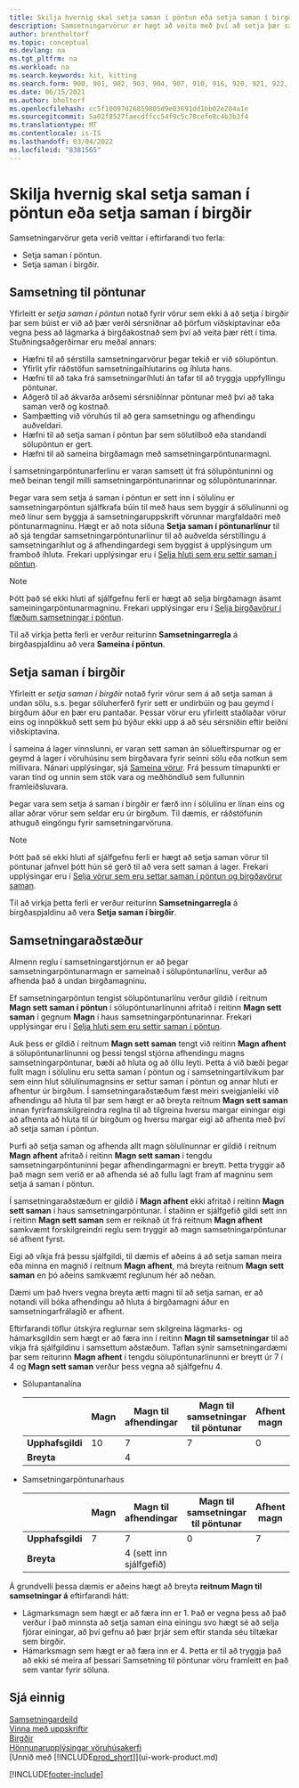 ```yaml
---
title: Skilja hvernig skal setja saman í pöntun eða setja saman í birgðir
description: Samsetningarvörur er hægt að veita með því að setja þær saman í pöntun eða setja þær saman í birgðir til að geyma þar til þeirra er óskað í sölupöntun.
author: brentholtorf
ms.topic: conceptual
ms.devlang: na
ms.tgt_pltfrm: na
ms.workload: na
ms.search.keywords: kit, kitting
ms.search.form: 900, 901, 902, 903, 904, 907, 910, 916, 920, 921, 922, 923, 940, 941, 942, 930, 931, 932, 914, 915, 905
ms.date: 06/15/2021
ms.author: bholtorf
ms.openlocfilehash: cc5f10097d26859805d9e03691dd1bb02e204a1e
ms.sourcegitcommit: 5a02f8527faecdffcc54f9c5c70cefe8c4b3b3f4
ms.translationtype: MT
ms.contentlocale: is-IS
ms.lasthandoff: 03/04/2022
ms.locfileid: "8381565"
---
```

# <a name="understanding-assemble-to-order-and-assemble-to-stock"></a>Skilja hvernig skal setja saman í pöntun eða setja saman í birgðir
Samsetningarvörur geta verið veittar í eftirfarandi tvo ferla:  

-   Setja saman í pöntun.  
-   Setja saman í birgðir.  

## <a name="assemble-to-order"></a>Samsetning til pöntunar  
Yfirleitt er *setja saman í pöntun* notað fyrir vörur sem ekki á að setja í birgðir þar sem búist er við að þær verði sérsniðnar að þörfum viðskiptavinar eða vegna þess að lágmarka á birgðakostnað sem því að veita þær rétt í tíma. Stuðningsaðgerðirnar eru meðal annars:  

-   Hæfni til að sérstilla samsetningarvörur þegar tekið er við sölupöntun.  
-   Yfirlit yfir ráðstöfun samsetningaíhlutarins og íhluta hans.  
-   Hæfni til að taka frá samsetningaríhluti án tafar til að tryggja uppfyllingu pöntunar.  
-   Aðgerð til að ákvarða arðsemi sérsniðinnar pöntunar með því að taka saman verð og kostnað.  
-   Samþætting við vöruhús til að gera samsetningu og afhendingu auðveldari.  
-   Hæfni til að setja saman í pöntun þar sem sölutilboð eða standandi sölupöntun er gert.  
-   Hæfni til að sameina birgðamagn með samsetningarpöntunarmagni.  

Í samsetningarpöntunarferlinu er varan samsett út frá sölupöntuninni og með beinan tengil milli samsetningarpöntunarinnar og sölupöntunarinnar.  

Þegar vara sem setja á saman í pöntun er sett inn í sölulínu er samsetningarpöntun sjálfkrafa búin til með haus sem byggir á sölulínunni og með línur sem byggja á samsetningaruppskrift vörunnar margfaldaðri með pöntunarmagninu. Hægt er að nota síðuna **Setja saman í pöntunarlínur** til að sjá tengdar samsetningarpöntunarlínur til að auðvelda sérstillingu á samsetningaríhlut og á afhendingardegi sem byggist á upplýsingum um framboð íhluta. Frekari upplýsingar eru í [Selja hluti sem eru settir saman í pöntun](assembly-how-to-sell-items-assembled-to-order.md).  

> [!NOTE]  
>  Þótt það sé ekki hluti af sjálfgefnu ferli er hægt að selja birgðamagn ásamt sameiningarpöntunarmagninu. Frekari upplýsingar eru í [Selja birgðavörur í flæðum samsetningar í pöntun](assembly-how-to-sell-inventory-items-in-assemble-to-order-flows.md).  

 Til að virkja þetta ferli er verður reiturinn **Samsetningarregla** á birgðaspjaldinu að vera **Sameina í pöntun**.  

## <a name="assemble-to-stock"></a>Setja saman í birgðir  
 Yfirleitt er *setja saman í birgðir* notað fyrir vörur sem á að setja saman á undan sölu, s.s. þegar söluherferð fyrir sett er undirbúin og þau geymd í birgðum áður en þær eru pantaðar. Þessar vörur eru yfirleitt staðlaðar vörur eins og innpökkuð sett sem þú býður ekki upp á að séu sérsniðin eftir beiðni viðskiptavina.  

 Í sameina á lager vinnslunni, er varan sett saman án sölueftirspurnar og er geymd á lager í vöruhúsinu sem birgðavara fyrir seinni sölu eða notkun sem millivara. Nánari upplýsingar, sjá [Sameina vörur](assembly-how-to-assemble-items.md). Frá þessum tímapunkti er varan tínd og unnin sem stök vara og meðhöndluð sem fullunnin framleiðsluvara.  

 Þegar vara sem setja á saman í birgðir er færð inn í sölulínu er línan eins og allar aðrar vörur sem seldar eru úr birgðum. Til dæmis, er ráðstöfunin athuguð eingöngu fyrir samsetningarvöruna.  

> [!NOTE]  
>  Þótt það sé ekki hluti af sjálfgefnu ferli er hægt að setja saman vörur til pöntunar jafnvel þótt hún sé gerð til að vera sett saman á lager. Frekari upplýsingar eru í [Selja vörur sem eru settar saman í pöntun og birgðavörur saman](assembly-how-to-sell-assemble-to-order-items-and-inventory-items-together.md).  

 Til að virkja þetta ferli er verður reiturinn **Samsetningarregla** á birgðaspjaldinu að vera **Setja saman í birgðir**.  

## <a name="combination-scenarios"></a>Samsetningaraðstæður  
 Almenn reglu í samsetningarstjórnun er að þegar samsetningarpöntunarmagn er sameinað í sölupöntunarlínu, verður að afhenda það á undan birgðamagninu.  

 Ef samsetningarpöntun tengist sölupöntunarlínu verður gildið í reitnum **Magn sett saman í pöntun** í sölupöntunarlínunni afritað í reitinn **Magn sett saman** í gegnum **Magn** í haus samsetningarpöntunarinnar. Frekari upplýsingar eru í [Selja hluti sem eru settir saman í pöntun](assembly-how-to-sell-items-assembled-to-order.md).  

 Auk þess er gildið í reitnum **Magn sett saman** tengt við reitinn **Magn afhent** á sölupöntunarlínunni og þessi tengsl stjórna afhendingu magns samsetningarpöntunar, bæði að hluta og að öllu leyti. Þetta á við bæði þegar fullt magn í sölulínu eru setta saman í pöntun og í samsetningartilvikum þar sem einn hlut sölulínumagnsins er settur saman í pöntun og annar hluti er afhentur úr birgðum. Í samsetningaraðstæðum fæst meiri sveigjanleiki við afhendingu að hluta til þar sem hægt er að breyta reitnum **Magn sett saman** innan fyrirframskilgreindra reglna til að tilgreina hversu margar einingar eigi að afhenta að hluta til úr birgðum og hversu margar eigi að afhenta með því að setja saman í pöntun.  

 Þurfi að setja saman og afhenda allt magn sölulínunnar er gildið í reitnum **Magn afhent** afritað í reitinn **Magn sett saman** í tengdu samsetningarpöntuninni þegar afhendingarmagni er breytt. Þetta tryggir að það magn sem verið er að afhenda sé að fullu lagt fram af magninu sem setja á saman í pöntun.  

 Í samsetningaraðstæðum er gildið í **Magn afhent** ekki afritað í reitinn **Magn sett saman** í haus samsetningarpöntunar. Í staðinn er sjálfgefið gildi sett inn í reitinn **Magn sett saman** sem er reiknað út frá reitnum **Magn afhent** samkvæmt forskilgreindri reglu sem tryggir að magn samsetningarpöntunar sé afhent fyrst.  

 Eigi að víkja frá þessu sjálfgildi, til dæmis ef aðeins á að setja saman meira eða minna en magnið í reitnum **Magn afhent**, má breyta reitnum **Magn sett saman** en þó aðeins samkvæmt reglunum hér að neðan.  

 Dæmi um það hvers vegna breyta ætti magni til að setja saman, er að notandi vill bóka afhendingu að hluta á birgðamagni áður en samsetningarfrálagið er afhent.  

 Eftirfarandi töflur útskýra reglurnar sem skilgreina lágmarks- og hámarksgildin sem hægt er að færa inn í reitinn **Magn til samsetningar** til að víkja frá sjálfgildinu í samsettum aðstæðum. Taflan sýnir samsetningardæmi þar sem reiturinn **Magn afhent** í tengdu sölupöntunarlínunni er breytt úr 7 í 4 og **Magn sett saman** verður þess vegna að sjálfgefnu 4.  

- Sölupantanalína

    |                | **Magn** | **Magn til afhendingar** | **Magn til samsetningar til pöntunar** | **Afhent magn** |
    |----------------|--------------|------------------|-------------------------------|----------------------|
    |**Upphafsgildi**| 10          | 7                | 7                             | 0                    |
    |**Breyta**      |              | 4                |                               |                      |

- Samsetningarpöntunarhaus

    |                | **Magn** | **Magn til afhendingar** | **Magn til samsetningar til pöntunar** | **Afhent magn** |
    |----------------|--------------|------------------|-------------------------------|----------------------|
    |**Upphafsgildi**| 7           | 7                | 0                             | 7                    |
    |**Breyta**      |              | 4 (sett inn sjálfgefið)|                         |                      |

Á grundvelli þessa dæmis er aðeins hægt að breyta **reitnum Magn til samsetningar á** eftirfarandi hátt:  

- Lágmarksmagn sem hægt er að færa inn er 1. Það er vegna þess að það verður í það minnsta að setja saman eina einingu svo hægt sé að selja fjórar einingar, að því gefnu að þær þrjár sem eftir standa séu tiltækar sem birgðir.  
- Hámarksmagn sem hægt er að færa inn er 4. Þetta er til að tryggja það að ekki sé meira af þessari Samsetning til pöntunar vöru framleitt en það sem vantar fyrir söluna.  

## <a name="see-also"></a>Sjá einnig

[Samsetningardeild](assembly-assemble-items.md)  
[Vinna með uppskriftir](inventory-how-work-BOMs.md)  
[Birgðir](inventory-manage-inventory.md)  
[Hönnunarupplýsingar vöruhúsakerfi](design-details-warehouse-management.md)  
[Unnið með [!INCLUDE[prod_short](includes/prod_short.md)]](ui-work-product.md)


[!INCLUDE[footer-include](includes/footer-banner.md)]